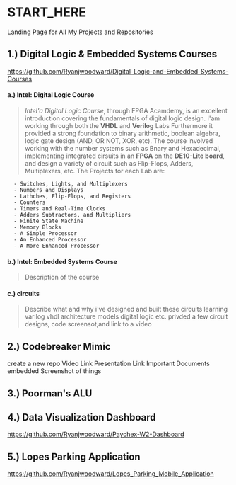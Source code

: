 # START_HERE
Landing Page for All My Projects and Repositories


## 1.) Digital Logic & Embedded Systems Courses
 https://github.com/Ryanjwoodward/Digital_Logic-and-Embedded_Systems-Courses
  
####  a.) Intel: Digital Logic Course
    
> _Intel'a Digital Logic Course_, through FPGA Acamdemy, is an excellent introduction covering the fundamentals of digital logic design. I'am working through both the **VHDL** and **Verilog** Labs Furthermore it provided a strong foundation to binary arithmetic, boolean algebra, logic gate design (AND, OR NOT, XOR, etc). The course involved working with the number systems such as Bnary and Hexadecimal, implementing integrated cirsuits in an **FPGA** on the **DE10-Lite board**, and  design a variety of circuit such as Flip-Flops, Adders, Multiplexers, etc. 
> The Projects for each Lab are: 
      
      - Switches, Lights, and Multiplexers
      - Numbers and Displays
      - Lathches, Flip-Flops, and Registers
      - Counters
      - Timers and Real-Time Clocks
      - Adders Subtractors, and Multipliers
      - Finite State Machine
      - Memory Blocks
      - A Simple Processor
      - An Enhanced Processor
      - A More Enhanced Processor
      
####  b.) Intel: Embedded Systems Course
> Description of the course
 
####  c.) circuits
> Describe what and why i've  designed and built these circuits learning varilog vhdl architecture models digital logic etc.
> privded a few circuit designs, code screensot,and link to a video
   
## 2.) Codebreaker Mimic 
create a new repo
  Video Link
  Presentation Link
  Important Documents embedded
  Screenshot of things
  
## 3.) Poorman's ALU


## 4.) Data Visualization Dashboard
https://github.com/Ryanjwoodward/Paychex-W2-Dashboard
## 5.) Lopes Parking Application
https://github.com/Ryanjwoodward/Lopes_Parking_Mobile_Application
